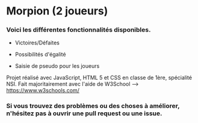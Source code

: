 # Morpion (2 joueurs)

### Voici les différentes fonctionnalités disponibles. 

- Victoires/Défaites

- Possibilités d'égalité

- Saisie de pseudo pour les joueurs

Projet réalisé avec JavaScript, HTML 5 et CSS en classe de 1ère, spécialité NSI. 
Fait majoritairement avec l'aide de W3School --> https://www.w3schools.com/


### Si vous trouvez des problèmes ou des choses à améliorer, n'hésitez pas à ouvrir une pull request ou une issue.
